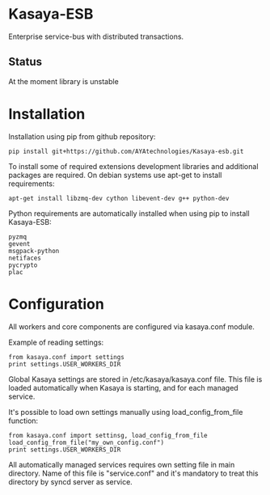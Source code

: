 Kasaya-ESB
==========

Enterprise service-bus with distributed transactions.

## Status
At the moment library is unstable


Installation
============

Installation using pip from github repository:

    pip install git+https://github.com/AYAtechnologies/Kasaya-esb.git

To install some of required extensions development libraries and additional packages are required. On debian systems use apt-get to install requirements:

    apt-get install libzmq-dev cython libevent-dev g++ python-dev

Python requirements are automatically installed when using pip to install Kasaya-ESB:

    pyzmq
    gevent
    msgpack-python
    netifaces
    pycrypto
    plac


Configuration
=============

All workers and core components are configured via kasaya.conf module.

Example of reading settings:

    from kasaya.conf import settings
    print settings.USER_WORKERS_DIR

Global Kasaya settings are stored in /etc/kasaya/kasaya.conf file. This file is loaded automatically when Kasaya is starting, and for each managed service.

It's possible to load own settings manually using load_config_from_file function:

    from kasaya.conf import settinsg, load_config_from_file
    load_config_from_file("my_own_config.conf")
    print settings.USER_WORKERS_DIR

All automatically managed services requires own setting file in main directory. Name of this file is "service.conf" and it's mandatory to treat this directory by syncd server as service.







